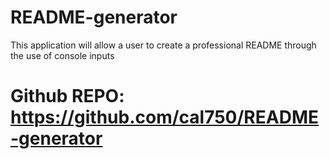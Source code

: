 # README-generator
This application will allow a user to create a professional README through the use of console inputs

# Github REPO: https://github.com/cal750/README-generator
